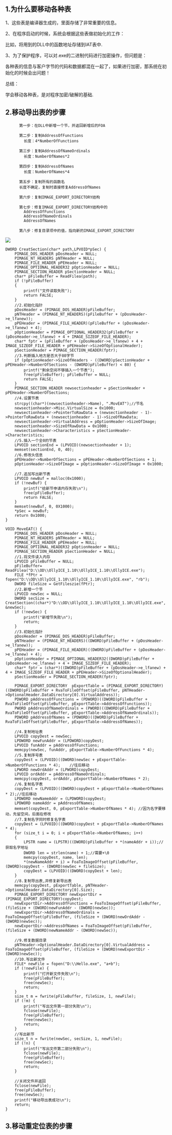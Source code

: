 1.为什么要移动各种表
---

1、这些表是编译器生成的，里面存储了非常重要的信息。

2、在程序启动的时候，系统会根据这些表做初始化的工作：

比如，将用到的DLL中的函数地址存储到IAT表中.

3、为了保护程序，可以对.exe的二进制代码进行加密操作，但问题是：

各种表的信息与客户字节的代码和数据都混在一起了，如果进行加密，那系统在初始化的时候会出问题！

总结：

学会移动各种表，是对程序加密/破解的基础.


2.移动导出表的步骤
---

							
          第一步：在DLL中新增一个节，并返回新增后的FOA			
          
          第二步：复制AddressOfFunctions 						
            长度：4*NumberOfFunctions		
            
          第三步：复制AddressOfNameOrdinals						
            长度：NumberOfNames*2			
            
          第四步：复制AddressOfNames						
            长度：NumberOfNames*4					

          第五步：复制所有的函数名						
          长度不确定，复制时直接修复AddressOfNames					
                                      
          第六步：复制IMAGE_EXPORT_DIRECTORY结构						

          第七步：修复IMAGE_EXPORT_DIRECTORY结构中的					
            AddressOfFunctions					
            AddressOfNameOrdinals					
            AddressOfNames					

          第八步：修复目录项中的值，指向新的IMAGE_EXPORT_DIRECTORY						
							
![](https://raw.githubusercontent.com/Whitebird0/tuchuang/main/QQ%E6%88%AA%E5%9B%BE20220208112926.png)

	DWORD CreatSection(char* path,LPVOID*pSec) {
		PIMAGE_DOS_HEADER pDosHeader = NULL;
		PIMAGE_NT_HEADERS pNTHeader = NULL;
		PIMAGE_FILE_HEADER pPEHeader = NULL;
		PIMAGE_OPTIONAL_HEADER32 pOptionHeader = NULL;
		PIMAGE_SECTION_HEADER pSectionHeader = NULL;
		char* pFileBuffer = ReadFilea(path);
		if (!pFileBuffer)
		{
			printf("文件读取失败");
			return FALSE;
		}
		//2.初始化指针
		pDosHeader = (PIMAGE_DOS_HEADER)pFileBuffer;
		pNTHeader = (PIMAGE_NT_HEADERS)(pFileBuffer + (pDosHeader->e_lfanew));
		pPEHeader = (PIMAGE_FILE_HEADER)(pFileBuffer + (pDosHeader->e_lfanew) + 4);
		pOptionHeader = PIMAGE_OPTIONAL_HEADER32(pFileBuffer + (pDosHeader->e_lfanew) + 4 + IMAGE_SIZEOF_FILE_HEADER);
		char* fptr = (pFileBuffer + (pDosHeader->e_lfanew) + 4 + IMAGE_SIZEOF_FILE_HEADER + pPEHeader->SizeOfOptionalHeader);
		pSectionHeader = PIMAGE_SECTION_HEADER(fptr);
		//3.判断插入地方是否大于80字节
		if (pOptionHeader->SizeOfHeaders - ((DWORD)pSectionHeader + pPEHeader->NumberOfSections - (DWORD)pFileBuffer) < 80) {
			printf("剩余空间不够插入一个节表");
			free(pFileBuffer); pFileBuffer = NULL;
			return FALSE;
		}
		PIMAGE_SECTION_HEADER newsectionheader = pSectionHeader + pPEHeader->NumberOfSections;
		//4.设置节表
		strcpy((char*)(newsectionheader->Name), ".MovEAT");//节名
		newsectionheader->Misc.VirtualSize = 0x1000;
		newsectionheader->PointerToRawData = (newsectionheader - 1)->PointerToRawData + (newsectionheader - 1)->SizeOfRawData;
		newsectionheader->VirtualAddress = pOptionHeader->SizeOfImage;
		newsectionheader->SizeOfRawData = 0x1000;
		newsectionheader->Characteristics = pSectionHeader->Characteristics;
		//5.插入一个全0的节表
		LPVOID sectionEnd = (LPVOID)(newsectionheader + 1);
		memset(sectionEnd, 0, 40);
		//6.修改头信息
		pPEHeader->NumberOfSections = pPEHeader->NumberOfSections + 1;
		pOptionHeader->SizeOfImage = pOptionHeader->SizeOfImage + 0x1000;

		//7.追加写出新节表
		LPVOID newBuf = malloc(0x1000);
		if (!newBuf) {
			printf("给新节申请内存失败\n");
			free(pFileBuffer);
			return FALSE;
		}
		memset(newBuf, 0, 0X1000);
		*pSec = newBuf;
		return 0x1000;
	}

	VOID MoveEAT() {
		PIMAGE_DOS_HEADER pDosHeader = NULL;
		PIMAGE_NT_HEADERS pNTHeader = NULL;
		PIMAGE_FILE_HEADER pPEHeader = NULL;
		PIMAGE_OPTIONAL_HEADER32 pOptionHeader = NULL;
		PIMAGE_SECTION_HEADER pSectionHeader = NULL;
		//1.将文件读入内存
		LPVOID pFileBuffer = NULL;
		pFileBuffer= ReadFilea("D:\\OD\\OllyICE_1.10\\OllyICE_1.10\\OllyICE.exe");	
		FILE *fPtr = fopen("D:\\OD\\OllyICE_1.10\\OllyICE_1.10\\OllyICE.exe", "rb");
		DWORD fileSize = GetFileszie(fPtr);
		//2.新增一个节
		LPVOID newSec = NULL;
		DWORD secSize = CreatSection((char*)"D:\\OD\\OllyICE_1.10\\OllyICE_1.10\\OllyICE.exe", &newSec);
		if (!newSec) {
			printf("新增节失败\n");
			return;
		}
		//3.初始化指针
		pDosHeader = (PIMAGE_DOS_HEADER)pFileBuffer;
		pNTHeader = (PIMAGE_NT_HEADERS)((DWORD)pFileBuffer + (pDosHeader->e_lfanew));
		pPEHeader = (PIMAGE_FILE_HEADER)((DWORD)pFileBuffer + (pDosHeader->e_lfanew) + 4);
		pOptionHeader = PIMAGE_OPTIONAL_HEADER32((DWORD)pFileBuffer + (pDosHeader->e_lfanew) + 4 + IMAGE_SIZEOF_FILE_HEADER);
		char* fptr = (char*)((DWORD)pFileBuffer + (pDosHeader->e_lfanew) + 4 + IMAGE_SIZEOF_FILE_HEADER + pPEHeader->SizeOfOptionalHeader);
		pSectionHeader = PIMAGE_SECTION_HEADER(fptr);

		PIMAGE_EXPORT_DIRECTORY  pExportTable = (PIMAGE_EXPORT_DIRECTORY)((DWORD)pFileBuffer + RvaToFileOffset(pFileBuffer, pNTHeader->OptionalHeader.DataDirectory[0].VirtualAddress));
		PDWORD pAddressOfFunctions = (PDWORD)((DWORD)pFileBuffer + RvaToFileOffset(pFileBuffer, pExportTable->AddressOfFunctions));
		PWORD pAddressOfNameOrdinals = (PWORD)((DWORD)pFileBuffer + RvaToFileOffset(pFileBuffer, pExportTable->AddressOfNameOrdinals));
		PDWORD pAddressOfNames = (PDWORD)((DWORD)pFileBuffer + RvaToFileOffset(pFileBuffer, pExportTable->AddressOfNames));

		//4.复制地址表
		LPVOID copyDest = newSec;
		LPDWORD newFunAddr = (LPDWORD)copyDest;
		LPVOID funAddr = pAddressOfFunctions;
		memcpy(newSec, funAddr, pExportTable->NumberOfFunctions * 4);
		//5.复制序号表
		copyDest = (LPVOID)((DWORD)newSec + pExportTable->NumberOfFunctions * 4);    //往后移动
		LPWORD newOrdAddr = (LPWORD)copyDest;
		LPVOID ordAddr = pAddressOfNameOrdinals;
		memcpy(copyDest, ordAddr, pExportTable->NumberOfNames * 2);
		//6.复制名字表
		copyDest = (LPVOID)((DWORD)copyDest + pExportTable->NumberOfNames * 2);//往后移动
		LPDWORD newNameAddr = (LPDWORD)copyDest;
		LPDWORD nameAddr = pAddressOfNames;
		memset(copyDest, 0, pExportTable->NumberOfNames * 4); //因为名字要移动，先留空间，后面在修改
		//7.复制名字同时修复名字表
		copyDest = (LPVOID)((DWORD)copyDest + pExportTable->NumberOfNames * 4);
		for (size_t i = 0; i < pExportTable->NumberOfNames; i++)
		{
			LPSTR name = (LPSTR)((DWORD)pFileBuffer + *(nameAddr + i));//获取名字地址
			DWORD len = strlen(name) + 1;//需要+\0
			memcpy(copyDest, name, len);
			*(newNameAddr + i) = FoaToImageOffset(pFileBuffer, (DWORD)copyDest - (DWORD)newSec + fileSize);
			copyDest = (LPVOID)((DWORD)copyDest + len);
		}
		//8.复制导出表,并修复新导出表
		memcpy(copyDest, pExportTable, pNTHeader->OptionalHeader.DataDirectory[0].Size);
		PIMAGE_EXPORT_DIRECTORY newExportDir = (PIMAGE_EXPORT_DIRECTORY)copyDest;
		newExportDir->AddressOfFunctions = FoaToImageOffset(pFileBuffer, (fileSize + (DWORD)newFunAddr - (DWORD)newSec));
		newExportDir->AddressOfNameOrdinals = FoaToImageOffset(pFileBuffer, (fileSize + (DWORD)newOrdAddr - (DWORD)newSec));
		newExportDir->AddressOfNames = FoaToImageOffset(pFileBuffer, (fileSize + (DWORD)newNameAddr - (DWORD)newSec));

		//9.修复数据目录
		pNTHeader->OptionalHeader.DataDirectory[0].VirtualAddress = FoaToImageOffset(pFileBuffer, (fileSize + (DWORD)newExportDir - (DWORD)newSec));
		//10.写出新文件
		FILE* newFile = fopen("D:\\Hello.exe", "a+b");
		if (!newFile) {
			printf("打开新文件失败\n");
			free(pFileBuffer);
			free(newSec);
			return;
		}
		size_t m = fwrite(pFileBuffer, fileSize, 1, newFile);
		if (!m) {
			printf("写出文件第一部分失败\n");
			fclose(newFile);
			free(pFileBuffer);
			free(newSec);
			return;
		}
		//写出新节
		size_t n = fwrite(newSec, secSize, 1, newFile);
		if (!n) {
			printf("写出文件第二部分失败\n");
			fclose(newFile);
			free(pFileBuffer);
			free(newSec);
			return;
		}

		//关闭文件并返回
		fclose(newFile);
		free(pFileBuffer);
		free(newSec);
		printf("移动导出表成功\n");
		return;
	}
3.移动重定位表的步骤
---

 
